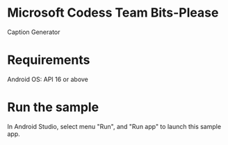 # Microsoft Codess Team Bits-Please

Caption Generator

# Requirements

Android OS: API 16 or above

# Run the sample

In Android Studio, select menu "Run", and "Run app" to launch this sample app.
